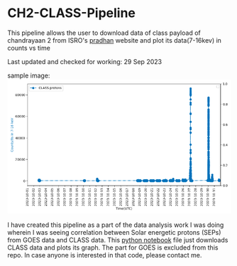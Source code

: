 # CH2-CLASS-Pipeline
This pipeline allows the user to download data of class payload of chandrayaan 2 from ISRO's [pradhan](https://pradan.issdc.gov.in/ch2/) website and plot its data(7-16kev) in counts vs time

Last updated and checked for working: 29 Sep 2023

sample image:
![CLASS LC Oct 2023](sample.png)

I have created this pipeline as a part of the data analysis work I was doing wherein I was seeing correlation between Solar energetic protons (SEPs) from GOES data and CLASS data. This [python notebook](https://github.com/Vai838/CH2-CLASS-Pipeline/blob/main/CLASS_Pipeline.ipynb) file just downloads CLASS data and plots its graph. The part for GOES is excluded from this repo. In case anyone is interested in that code, please contact me.

